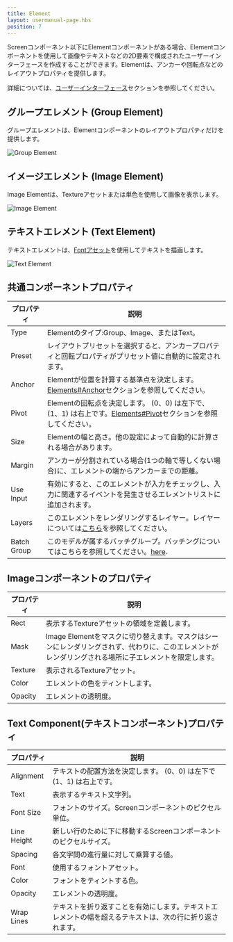 ```yaml
---
title: Element
layout: usermanual-page.hbs
position: 7
---
```


Screenコンポーネント以下にElementコンポーネントがある場合、Elementコンポーネントを使用して画像やテキストなどの2D要素で構成されたユーザーインターフェースを作成することができます。Elementは、アンカーや回転点などのレイアウトプロパティを提供します。

詳細については、[ユーザーインターフェース][1]セクションを参照してください。

## グループエレメント (Group Element)

グループエレメントは、Elementコンポーネントのレイアウトプロパティだけを提供します。

![Group Element][2]

## イメージエレメント (Image Element)

Image Elementは、Textureアセットまたは単色を使用して画像を表示します。

![Image Element][3]

## テキストエレメント (Text Element)

テキストエレメントは、[Fontアセット][4]を使用してテキストを描画します。

![Text Element][5]

## 共通コンポーネントプロパティ

| プロパティ    | 説明 |
|-------------|-------------|
| Type        | Elementのタイプ:Group、Image、またはText。 |
| Preset      | レイアウトプリセットを選択すると、アンカープロパティと回転プロパティがプリセット値に自動的に設定されます。 |
| Anchor      | Elementが位置を計算する基準点を決定します。[Elements#Anchor][6]セクションを参照してください。 |
| Pivot       | Elementの回転点を決定します。 (0、0) は左下で、 (1、1) は右上です。[Elements#Pivot][7]セクションを参照してください。 |
| Size        | Elementの幅と高さ。他の設定によって自動的に計算される場合があります。 |
| Margin      | アンカーが分割されている場合(1つの軸で等しくない場合)に、エレメントの端からアンカーまでの距離。 |
| Use Input   | 有効にすると、このエレメントが入力をチェックし、入力に関連するイベントを発生させるエレメントリストに追加されます。 |
| Layers      | このエレメントをレンダリングするレイヤー。レイヤーについては[こちら][8]を参照してください。 |
| Batch Group | このモデルが属するバッチグループ。バッチングについてはこちらを参照してください。[here][9]. |

## Imageコンポーネントのプロパティ

| プロパティ | 説明 |
|----------|-------------|
| Rect     | 表示するTextureアセットの領域を定義します。 |
| Mask     | Image Elementをマスクに切り替えます。マスクはシーンにレンダリングされず、代わりに、このエレメントがレンダリングされる場所に子エレメントを限定します。 |
| Texture  | 表示されるTextureアセット。 |
| Color    | エレメントの色をティントします。 |
| Opacity  | エレメントの透明度。 |

## Text Component(テキストコンポーネント)プロパティ

| プロパティ    | 説明 |
|-------------|-------------|
| Alignment   | テキストの配置方法を決定します。 (0、0) は左下で (1、1) は右上です。 |
| Text        | 表示するテキスト文字列。 |
| Font Size   | フォントのサイズ。Screenコンポーネントのピクセル単位。 |
| Line Height | 新しい行のために下に移動するScreenコンポーネントのピクセルサイズ。 |
| Spacing     | 各文字間の進行量に対して乗算する値。 |
| Font        | 使用するフォントアセット。 |
| Color       | フォントをティントする色。 |
| Opacity     | エレメントの透明度。 |
| Wrap Lines  | テキストを折り返すことを有効にします。テキストエレメントの幅を超えるテキストは、次の行に折り返されます。 |

[1]: /user-manual/user-interface
[2]: /images/user-manual/scenes/components/component-element-group.png
[3]: /images/user-manual/scenes/components/component-element-image.png
[4]: /user-manual/assets/fonts/
[5]: /images/user-manual/scenes/components/component-element-text.png
[6]: /user-manual/user-interface/elements/#anchor
[7]: /user-manual/user-interface/elements/#pivot
[8]: /user-manual/graphics/layers
[9]: /user-manual/graphics/advanced-rendering/batching
